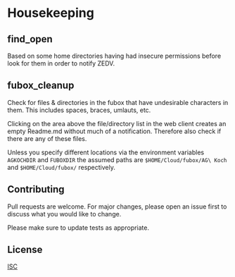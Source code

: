 # Housekeeping

## find_open

Based on some home directories having had insecure permissions before look for them in order to notify ZEDV.

## fubox_cleanup
Check for files & directories in the fubox that have undesirable characters in them. This includes spaces, braces, umlauts, etc.

Clicking on the area above the file/directory list in the web client creates an empty Readme.md without much of a notification. Therefore also check if there are any of these files.

Unless you specify different locations via the environment variables `AGKOCHDIR` and `FUBOXDIR` the assumed paths are `$HOME/Cloud/fubox/AG\ Koch` and `$HOME/Cloud/fubox/` respectively.

## Contributing
Pull requests are welcome. For major changes, please open an issue first to discuss what you would like to change.

Please make sure to update tests as appropriate.

## License
[ISC](https://choosealicense.com/licenses/ISC/)
